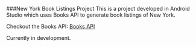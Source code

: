###New York Book Listings Project
This is a project developed in Android Studio which uses Books API to generate book listings of New
York.

Checkout the Books API: [Books API](https://developer.nytimes.com/docs/books-product/1/overview)

Currently in development.